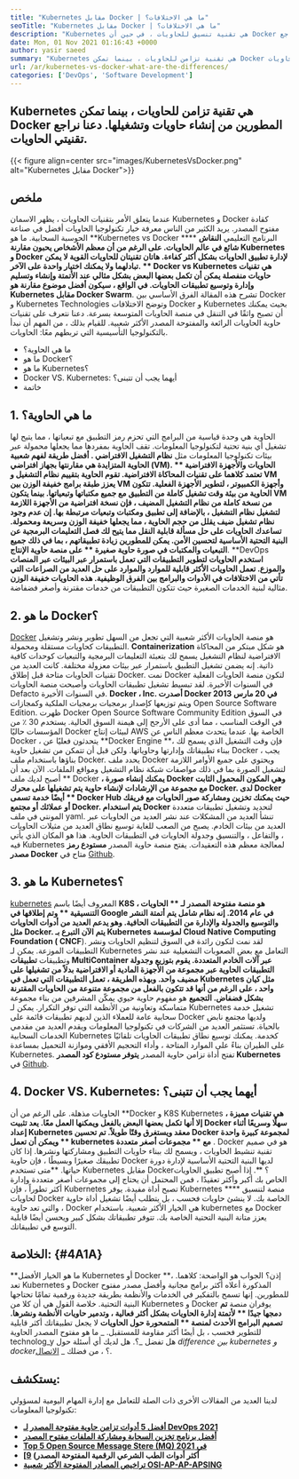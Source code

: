 ```yaml
---
title: "Kubernetes مقابل Docker | ما هي الاختلافات؟" 
seoTitle: "Kubernetes مقابل Docker | ما هي الاختلافات؟" 
description: "Kubernetes هي تقنية تنسيق للحاويات ، في حين أن Docker هي تقنية لإنشاء وتشغيل الحاويات. دعنا نراجع Kubernetes مقابل Docker." 
date: Mon, 01 Nov 2021 01:16:43 +0000
author: yasir saeed
summary: "Kubernetes هي تقنية تزامن للحاويات ، بينما تمكن Docker من المطورين من إنشاء حاويات وتشغيلها. دعنا نراجع تقنيتي الحاويات." 
url: /ar/kubernetes-vs-docker-what-are-the-differences/
categories: ['DevOps', 'Software Development']
---
```


## Kubernetes هي تقنية تزامن للحاويات ، بينما تمكن Docker المطورين من إنشاء حاويات وتشغيلها. دعنا نراجع تقنيتي الحاويات.

{{< figure align=center src="images/KubernetesVsDocker.png" alt="Kubernetes مقابل Docker">}}


## **ملخص**
عندما يتعلق الأمر بتقنيات الحاويات ، يظهر الاسمان Kubernetes و Docker كقادة مفتوح المصدر. يريد الكثير من الناس معرفة خيار تكنولوجيا الحاويات أفضل في صناعة الحوسبة السحابية. ما هو **Kubernetes vs Docker  ****  البرنامج التعليمي  **النقاش شائع في عالم الحاويات. على الرغم من أن معظم الأشخاص يحبون مقارنة Kubernetes و Docker لإدارة تطبيق الحاويات بشكل أكثر كفاءة. هاتان تقنيتان للحاويات القوية لا يمكن تبادلهما ولا يمكنك اختيار واحدة على الآخر. **  Docker vs Kubernetes  **هي تقنيات حاويات منفصلة يمكن أن تكمل بعضها البعض بشكل مثالي عند الأتمتة وإنشاء وتسليم وإدارة وتوسيع تطبيقات الحاويات. في الواقع ، سيكون أفضل موضوع مقارنة هو**   Kubernetes مقابل Docker Swarm**.
تشرح هذه المقالة الفرق الأساسي بين Docker و Kubernetes Technologies وتوضح الاختلافات Docker و Kubernetes بحيث يمكنك أن تصبح واثقًا في التنقل في منصة الحاويات المتوسعة بسرعة. دعنا نتعرف على تقنيات حاوية الحاويات الرائعة والمفتوحة المصدر الأكثر شعبية. للقيام بذلك ، من المهم أن نبدأ بالتكنولوجيا التأسيسية التي تربطهم معًا: الحاويات.
  * ما هي الحاوية؟
  * ما هو Docker؟
  * ما هو Kubernetes؟
  * Docker VS. Kubernetes: أيهما يجب أن تتبنى؟
  * خاتمة

## 1.  **ما هي الحاوية؟** 
الحاوية هي وحدة قياسية من البرامج التي تحزم رمز التطبيق مع تبعياتها ، مما يتيح لها تشغيل أي بنية تحتية لتكنولوجيا المعلومات. تقف الحاوية بمفردها مما يجعلها محمولة عبر بيئات تكنولوجيا المعلومات مثل **نظام التشغيل الافتراضي **. أفضل طريقة لفهم شعبية الحاوية المتزايدة هي مقارنتها بجهاز افتراضي (VM). ** الحاويات والأجهزة الافتراضية**  تعتمد كلاهما على تقنيات المحاكاة الافتراضية. تقوم الحاوية بتقييم نظام التشغيل و VM يعزز طبقة برامج خفيفة الوزن بين VM وأجهزة الكمبيوتر ، لتطوير الأجهزة الفعلية.
تتكون الحاوية من بيئة وقت تشغيل كاملة من التطبيق مع جميع مكتباتها وتبعياتها. بينما يتكون VM من نسخة كاملة من نظام التشغيل المضيف ، فإن نسخة افتراضية من الأجهزة اللازمة لتشغيل نظام التشغيل ، بالإضافة إلى تطبيق ومكتبات وتبعيات مرتبطة بها. إن عدم وجود نظام تشغيل ضيف يقلل من حجم الحاوية ، مما يجعلها خفيفة الوزن وسريعة ومحمولة. تساعدك الحاويات على حل مسألة قابلية النقل مما يتيح لك فصل التعليمات البرمجية عن البنية التحتية الأساسية لتحسين الأمن. يمكن للمطورين زيادة تطبيقاتهم ، بما في ذلك جميع التبعيات والمكتبات في صورة حاوية صغيرة ** **على**   منصة حاوية الإنتاج**.
**DevOps  **استخدم الحاويات لتطوير التطبيقات التي تعمل باستمرار عبر البيئات عبر المنصات والموزع. تعمل الحاويات الأكثر قابلية للموارد والموارد على حل العديد من الصراعات التي تأتي من الاختلافات في الأدوات والبرامج بين الفرق الوظيفية. هذه الحاويات خفيفة الوزن**  مثالية لبنية الخدمات الصغيرة حيث تتكون التطبيقات من خدمات مقترنة وأصغر فضفاضة.

## 2.  **ما هو Docker؟** 
[Docker][1] هو منصة الحاويات الأكثر شعبية التي تجعل من السهل تطوير ونشر وتشغيل التطبيقات كحاويات مستقلة ومحمولة.  **Containerization**  هو شكل مبتكر من المحاكاة الافتراضية لنظام التشغيل يسمح لك بتعبئة التعليمات البرمجية والتبعيات كوحدات كافية ذاتية. إنه يضمن تشغيل التطبيق باستمرار عبر بيئات معزولة مختلفة. كانت العديد من تقنيات الحاويات متاحة قبل إطلاق Docker. نمت Docker لتكون منصة الحاويات الفعلية في السنوات الأخيرة. لقد تبسيط تشغيل تطبيقات الحاويات وأصبحت منصة الحاويات Defacto في السنوات الأخيرة.
**Docker ، Inc. أصدرت Docker في 20 مارس 2013** ويتم توزيعها كإصدار برمجيات برمجيات الملكية وكمجازات Open Source Software Edition. ظهرت Docker Open Source Software Community Edition في السوق في الوقت المناسب ، مما أدى على الأرجح إلى هيمنة السوق الحالية. يستخدم 30 ٪ من المؤسسات حاليًا Docker لبيئات إنتاج AWS الخاصة بها.
عندما يتحدث معظم الناس عن Docker ، يتحدثون فعليًا عن **Docker Engine  **، فإن وقت التشغيل الذي يسمح لك ببناء تطبيقاتك وإدارتها وحاوياتها. ولكن قبل أن تتمكن من تشغيل حاوية Docker ، يجب بناؤها باستخدام ملف Docker. يحدد ملف Docker ويحتوي على جميع الأوامر اللازمة لتشغيل الصورة بما في ذلك مواصفات شبكة نظام التشغيل ومواقع الملفات. الآن بعد أن أصبح لديك ملف **  Docker  **، يمكنك إنشاء صورة Docker وهي المكون المحمول الثابت مع مجموعة من الإرشادات لإنشاء حاوية يتم تشغيلها على محرك Docker. لدى Docker أيضًا خدمة تسمى **  Docker Hub  **حيث يمكنك تخزين ومشاركة صور الحاويات مع فريقك أو عملائك أو مجتمع Docker.**   يتم استخدام Docker** لتحديد وتشغيل تطبيقات متعددة المونتي في ملف yaml.
تنشأ العديد من المشكلات عند نشر العديد من الحاويات عبر العديد من بيئات الخادم. يصبح من الصعب للغاية توسيع نطاق العديد من مثيلات الحاويات ، والتفاعل ، والتنسيق وجدولة الحاويات في التطبيقات الحاوية. هذا هو المكان الذي يأتي فيه Kubernetes لمعالجة معظم هذه التعقيدات. يفتح منصة حاوية المصدر  **مستودع رمز مصدر Docker**  متاح في [Github][2].

## 3.  **ما هو Kubernetes؟** 
[kubernetes][3] المعروف أيضًا باسم **K8S  **، هو منصة مفتوحة المصدر لـ **  الحاويات التنسيقية ** وتم إطلاقها في Google في عام 2014. إنه نظام شامل يتم أتمتة النشر والتوسيع والجدولة والإدارة من التطبيقات الحافية. وهو يدعم العديد من أدوات الحاويات مثل Docker. يتم الآن التبرع بـ Kubernetes لمؤسسة Cloud Native Computing Foundation (**  CNCF**). لقد نمت لتكون رائدة في السوق لتنظيم الحاويات ونشر التطبيقات الموزعة.
يمكن لـ Kubernetes التعامل مع بعض الصعوبات التشغيلية عند نشر وتطبيقات **تطبيقات MultiContainer  **عبر آلات الخادم المتعددة. يقوم بتوزيع وجدولة التطبيقات الحاوية عبر مجموعة من الأجهزة المادية أو الافتراضية بدلاً من تشغيلها على مضيف واحد. وبهذه الطريقة ، تعمل التطبيقات التي تعمل في Kubernetes مثل كيان واحد ، على الرغم من أنها قد تتكون بالفعل من مجموعة متنوعة من الحاويات المقترنة بشكل فضفاض.**   التجميع** هو مفهوم حاوية حيوي يمكّن المشرفين من بناء مجموعة متماسكة وتعاونية من الأنظمة التي توفر التكرار.
يمكن لـ Kubernetes تشغيل خدمة سحابية عامة للعملاء الذين لديهم تطبيقات قائمة على Docker ولديها مجتمع نابض بالحياة. تستثمر العديد من الشركات في تكنولوجيا المعلومات ويقدم العديد من مقدمي الخدمات السحابية Kubernetes كخدمة. يمكنك توسيع نطاق تطبيقات الحاويات تلقائيًا على الطيران بناءً على الموارد المتاحة ، وأداء التحجيم الأفقي وموازنة التحميل بمساعدة Kubernetes. تفتح أداة تزامن حاوية المصدر  **يتوفر مستودع كود المصدر Kubernetes**  في [Github][4].

## 4. Docker VS. Kubernetes: أيهما يجب أن تتبنى؟
الحاويات مذهلة. على الرغم من أن **Docker و K8S Kubernetes  **هي تقنيات مميزة ، إلا أنها تكمل بعضها البعض بالفعل ويمكنها العمل معًا. يعد تثبيت Docker سهلًا وسريعًا أثناء إعداد Kubernetes معقد ويستغرق وقتًا طويلاً. تم تحسين Docker لمجموعة كبيرة واحدة **  ويمكن أن تعمل kubernetes مع ** مجموعات أصغر متعددة** . Docker هو في صميم تقنية تنشيط الحاويات ، ويسمح لك ببناء حاويات التطبيق ومشاركتها ونشرها. إذا كان تطبيقك صغيرًا وبسيطًا ، فإن حاوية Docker لديها البنية التحتية الأساسية لإدارة دورة حياتها.
**متى تستخدم Kubernetes مقابل Docker؟ **. إذا أصبح تطبيق الحاويات الخاص بك أكبر وأكثر تعقيدًا ، فمن المحتمل أن يحتاج إلى مجموعات أصغر متعددة وإدارة أكثر تطوراً ، فإن Kubernetes تصبح أداة مفيدة. يوفر Kubernetes منصة لتنسيق **** لحاويات Docker الخاصة بك. لا ينشئ حاويات فحسب ، بل يتطلب أيضًا تشغيل أداة حاوية ، والتي تعد حاوية Docker هي الخيار الأكثر شعبية. باستخدام kubernetes مع Docker يعزز متانة البنية التحتية الخاصة بك. تتوفر تطبيقاتك بشكل كبير ويحسن أيضًا قابلية التوسع في تطبيقاتك.

##  **الخلاصة:**    {#4A1A}
**ما هو الخيار الأفضل Kubernetes أو Docker **، إذن؟ الجواب هو الواضحة: كلاهما. تعد Kubernetes و Docker المذكورة أعلاه أكثر برامج مجانية وأفضل مصدر مفتوح للمطورين. إنها تسمح بالتفكير في الخدمات والأنظمة بطريقة جديدة ورقمية تمامًا تحتاجها البنية التحتية. خلاصة القول هي أن كلا من Kubernetes و Docker يوفران منصة  **تم دمجها جيدًا **  لأتمتة إدارة الحاويات بشكل أكثر فعالية ، وتدمير حاويات الأنظمة ونشرها. تصميم البرامج الأحدث لمنصة ** المتمحورة حول الحاويات**  لا يجعل تطبيقاتك أكثر قابلية للتطوير فحسب ، بل أيضًا أكثر مقاومة للمستقبل.
_ ما هو مفتوح المصدر الحاوية technolog_y هل تفضل _؟. هل لديك أي أسئلة حول _difference بين kubernetes و docker_؟ ، من فضلك _ [الاتصال][5].

## يستكشف:
لدينا العديد من المقالات الأخرى ذات الصلة للتعامل مع إدارة المهام اليومية لمسؤولي تكنولوجيا المعلومات:
  * **[أفضل 5 أدوات تزامن حاوية مفتوحة المصدر لـ DevOps 2021][6]**
  * **[أفضل برنامج تخزين السحابة ومشاركة الملفات مفتوح المصدر][7]**
  * **[Top 5 Open Source Message Stere (MQ) في 2021][8]**
  * **[أكثر أدوات الطب الشرعي الرقمية المفتوحة المصدر) [9]**
  * **[تراخيص المصادر المفتوحة الأكثر شعبية OSI-AP-AP-APSING][10]**

  
[1]: https://www.docker.com/
[2]: https://github.com/docker
[3]: https://kubernetes.io/
[4]: https://github.com/kubernetes/kubernetes
[5]: mailto:yasir.saeed@aspose.com
[6]: https://blog.containerize.com/devops/top-5-open-source-container-orchestration-tools-for-devops-in-2021/
[7]: https://products.containerize.com/backup-and-sync/
[8]: https://blog.containerize.com/message-queue-software/top-5-open-source-message-queue-software-in-2021/
[9]: https://blog.containerize.com/digital-forensic-tools/top-5-open-source-digital-forensic-tools-in-2021/
[10]: https://blog.containerize.com/licenses-standards/top-5-most-popular-osi-approved-open-source-licenses-of-2021/

